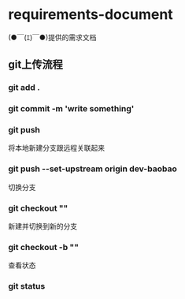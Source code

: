 # requirements-document
(●￣(ｴ)￣●)提供的需求文档

## git上传流程

### git add .

### git commit -m 'write something'

### git push

将本地新建分支跟远程关联起来
###  git push --set-upstream origin dev-baobao

切换分支
### git checkout ""

新建并切换到新的分支
### git checkout -b ""

查看状态
### git status